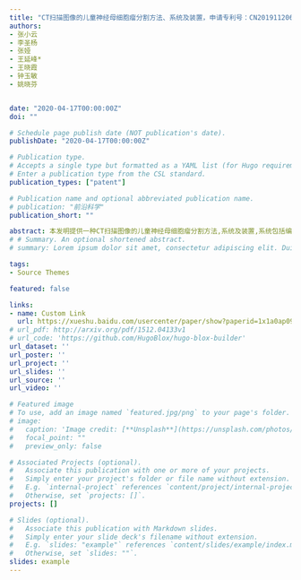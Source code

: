 ```yaml
---
title: "CT扫描图像的儿童神经母细胞瘤分割方法、系统及装置，申请专利号：CN201911206067.X" 
authors:
- 张小云
- 李圣杨
- 张娅
- 王延峰*
- 王晓霞
- 钟玉敏
- 姚晓芬 


date: "2020-04-17T00:00:00Z"
doi: ""

# Schedule page publish date (NOT publication's date).
publishDate: "2020-04-17T00:00:00Z"

# Publication type.
# Accepts a single type but formatted as a YAML list (for Hugo requirements).
# Enter a publication type from the CSL standard.
publication_types: ["patent"]

# Publication name and optional abbreviated publication name.
# publication: "前沿科学"
publication_short: ""

abstract: 本发明提供一种CT扫描图像的儿童神经母细胞瘤分割方法,系统及装置,系统包括编码器模块,形态学特征提取模块,解码器模块.编码器模块使用深度神经网络从扫描图像中提取固定大小的视觉特征向量,形态学特征提取模块利用形态学工具将肿瘤的形状,大小信息提取为特征向量,解码器模块,解码视觉特征向量和形态学特征向量,得到神经母细胞瘤的分割掩膜.本发明对实际病例CT扫描图像进行神经母细胞瘤的检测和精细分割,比常规基于深度神经网络的分割方法在准确度上有明显提升,同时计算时间没有增加.
# # Summary. An optional shortened abstract.
# summary: Lorem ipsum dolor sit amet, consectetur adipiscing elit. Duis posuere tellus ac convallis placerat. Proin tincidunt magna sed ex sollicitudin condimentum.

tags:
- Source Themes

featured: false

links:
- name: Custom Link
  url: https://xueshu.baidu.com/usercenter/paper/show?paperid=1x1a0ap0940u0va0dk0f02r01c165210&site=xueshu_se&hitarticle=1
# url_pdf: http://arxiv.org/pdf/1512.04133v1
# url_code: 'https://github.com/HugoBlox/hugo-blox-builder'
url_dataset: ''
url_poster: ''
url_project: ''
url_slides: ''
url_source: ''
url_video: ''

# Featured image
# To use, add an image named `featured.jpg/png` to your page's folder. 
# image:
#   caption: 'Image credit: [**Unsplash**](https://unsplash.com/photos/s9CC2SKySJM)'
#   focal_point: ""
#   preview_only: false

# Associated Projects (optional).
#   Associate this publication with one or more of your projects.
#   Simply enter your project's folder or file name without extension.
#   E.g. `internal-project` references `content/project/internal-project/index.md`.
#   Otherwise, set `projects: []`.
projects: []

# Slides (optional).
#   Associate this publication with Markdown slides.
#   Simply enter your slide deck's filename without extension.
#   E.g. `slides: "example"` references `content/slides/example/index.md`.
#   Otherwise, set `slides: ""`.
slides: example
---
```

